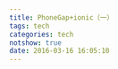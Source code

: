 ```yaml
---
title: PhoneGap+ionic（一）
tags: tech
categories: tech
notshow: true
date: 2016-03-16 16:05:10
---
```


